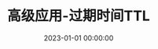 ---
title: 高级应用-过期时间TTL
date: 2023-01-01 00:00:00
tags:
    - Kafka
    - 消息队列
categories:
    - Kafka
description: 高级应用-过期时间TTL
toc_number: false
author:
name: huidong.yin
link: https://huidongyin.github.io
permalink: /pages/311c6b7c-2063-34d7-b5e0-04cff3de2474/

---